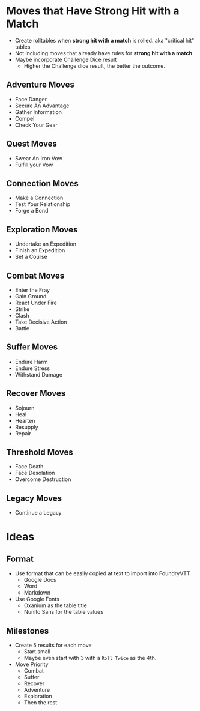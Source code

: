# Moves that Have Strong Hit with a Match
* Create rolltables when **strong hit with a match** is rolled. aka "critical hit" tables
* Not including moves that already have rules for **strong hit with a match**
* Maybe incorporate Challenge Dice result
  * Higher the Challenge dice result, the better the outcome.

## Adventure Moves
* Face Danger
* Secure An Advantage
* Gather Information
* Compel
* Check Your Gear

## Quest Moves
* Swear An Iron Vow
* Fulfill your Vow

## Connection Moves
* Make a Connection
* Test Your Relationship
* Forge a Bond

## Exploration Moves
* Undertake an Expedition
* Finish an Expedition
* Set a Course

## Combat Moves
* Enter the Fray
* Gain Ground
* React Under Fire
* Strike
* Clash
* Take Decisive Action
* Battle

## Suffer Moves
* Endure Harm
* Endure Stress
* Withstand Damage

## Recover Moves
* Sojourn
* Heal
* Hearten
* Resupply
* Repair

## Threshold Moves
* Face Death
* Face Desolation
* Overcome Destruction

## Legacy Moves
* Continue a Legacy

# Ideas
## Format
* Use format that can be easily copied at text to import into FoundryVTT
  * Google Docs
  * Word
  * Markdown
* Use Google Fonts 
  * Oxanium as the table title
  * Nunito Sans for the table values

## Milestones
* Create 5 results for each move
  * Start small
  * Maybe even start with 3 with a `Roll Twice` as the 4th.
* Move Priority
  * Combat 
  * Suffer
  * Recover
  * Adventure
  * Exploration
  * Then the rest
